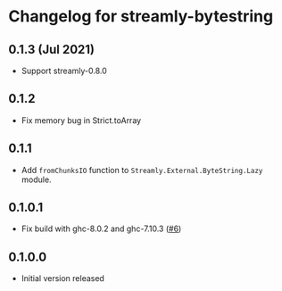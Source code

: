 # Changelog for streamly-bytestring

## 0.1.3 (Jul 2021)

* Support streamly-0.8.0

## 0.1.2

* Fix memory bug in Strict.toArray

## 0.1.1

* Add `fromChunksIO` function to `Streamly.External.ByteString.Lazy` module.

## 0.1.0.1

* Fix build with ghc-8.0.2 and ghc-7.10.3 ([#6](https://github.com/psibi/streamly-bytestring/issues/5))

## 0.1.0.0

* Initial version released
